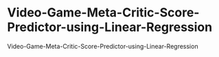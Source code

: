# Video-Game-Meta-Critic-Score-Predictor-using-Linear-Regression
Video-Game-Meta-Critic-Score-Predictor-using-Linear-Regression
